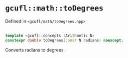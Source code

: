 # `gcufl::math::toDegrees`
Defined in `<gcufl/math/toDegrees.hpp>`
<br/><br/>
```cpp
template <gcufl::concepts::Arithmetic N>
constexpr double toDegrees(const N radians) noexcept;
```
Converts radians to degrees.
